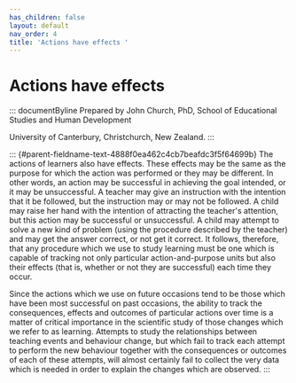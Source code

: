 ```yaml
---
has_children: false
layout: default
nav_order: 4
title: 'Actions have effects '
---
```

# Actions have effects 


::: documentByline
Prepared by John Church, PhD, School of Educational Studies and Human
Development

University of Canterbury, Christchurch, New Zealand.
:::

::: {#parent-fieldname-text-4888f0ea462c4cb7beafdc3f5f64699b}
The actions of learners also have effects. These effects may be the same
as the purpose for which the action was performed or they may be
different. In other words, an action may be successful in achieving the
goal intended, or it may be unsuccessful. A teacher may give an
instruction with the intention that it be followed, but the instruction
may or may not be followed. A child may raise her hand with the
intention of attracting the teacher\'s attention, but this action may be
successful or unsuccessful. A child may attempt to solve a new kind of
problem (using the procedure described by the teacher) and may get the
answer correct, or not get it correct. It follows, therefore, that any
procedure which we use to study learning must be one which is capable of
tracking not only particular action-and-purpose units but also their
effects (that is, whether or not they are successful) each time they
occur.

Since the actions which we use on future occasions tend to be those
which have been most successful on past occasions, the ability to track
the consequences, effects and outcomes of particular actions over time
is a matter of critical importance in the scientific study of those
changes which we refer to as learning. Attempts to study the
relationships between teaching events and behaviour change, but which
fail to track each attempt to perform the new behaviour together with
the consequences or outcomes of each of these attempts, will almost
certainly fail to collect the very data which is needed in order to
explain the changes which are observed.
:::
